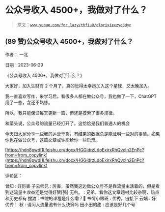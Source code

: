 # 公众号收入 4500+，我做对了什么？

> 原文：[`www.yuque.com/for_lazy/thfiu8/clorixiexzyo3dyn`](https://www.yuque.com/for_lazy/thfiu8/clorixiexzyo3dyn)



## (89 赞)公众号收入 4500+，我做对了什么？ 

作者： 一北 

日期：2023-06-29 

《公众号收入 4500+，我做对了什么？》 

大家好，加入生财有 2 个月了，真的觉得太幸运加入这个星球，又太晚加入。 

我一直喜欢写作，来学习后，看很多人都在做公众号，我也做了一下，ChatGPT 用了一些，含还不熟练。 

所以，我只能保证每天更新一篇，但还是摸索了很多规律。 

和菜头说，公众号的流量已经打开了。这恰恰是我们普通人的机会 

今天跟大家分享一些我的运营干货，有结果的数据总是能证明一些对的事情。如果你也在做公众号，这篇文章或许能给你一些启示。 

[https://hdn8pwdl1l.feishu.cn/docx/HGGidrzLdoExirxRhQvcIn2EnPc?from=from_copylink](https://hdn8pwdl1l.feishu.cn/docx/HGGidrzLdoExirxRhQvcIn2EnPc?from=from_copylink) 

评论区： 

曾知 : 好厉害 子云师兄 : 厉害，虽然我这边做公众号不是靠流量主活着的，但是看到这流量主收益还是觉得好赞[强] 无咎。 : 兄弟，看你这文章题材比较杂啊，热点和历史都有 摆渡 : 书院的课程是什么嘞？🤔 书情小跟班 : 优秀，链接下 云端 : 好优秀！ 秋 : 请问入流量池有什么诀窍吗 田小田的甜 : 应该是好几个号